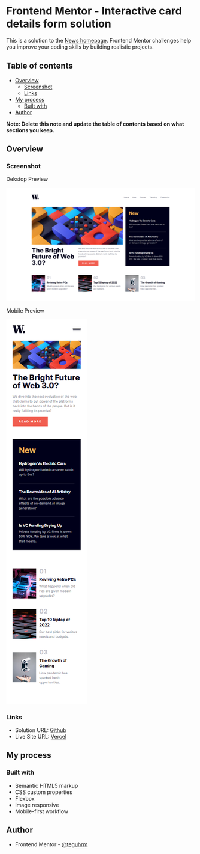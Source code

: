 # Frontend Mentor - Interactive card details form solution

This is a solution to the [News homepage](https://www.frontendmentor.io/challenges/news-homepage-H6SWTa1MFl). Frontend Mentor challenges help you improve your coding skills by building realistic projects. 

## Table of contents

- [Overview](#overview)
  - [Screenshot](#screenshot)
  - [Links](#links)
- [My process](#my-process)
  - [Built with](#built-with)
- [Author](#author)

**Note: Delete this note and update the table of contents based on what sections you keep.**

## Overview

### Screenshot

  <p>Dekstop Preview</p>
  <img src="./screenshoot/dekstop.png"
         alt="Dekstop Preview">

  <p>Mobile Preview</p>
  <img src="./screenshoot/mobile.png"
         alt="Mobile Preview">
  
  

### Links

- Solution URL: [Github](https://github.com/teguhsubiyantoro/newshomepage.git)
- Live Site URL: [Vercel](https://interactivecarddetails-mb6u-aw2ht1f8u-teguhrm.vercel.app/)

## My process

### Built with

- Semantic HTML5 markup
- CSS custom properties
- Flexbox
- Image responsive
- Mobile-first workflow

## Author

- Frontend Mentor - [@teguhrm](https://www.frontendmentor.io/profile/teguhrm)

